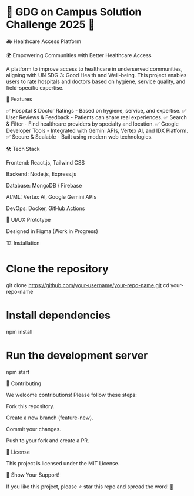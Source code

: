 # 🌟 GDG on Campus Solution Challenge 2025 🌟
🚑 Healthcare Access Platform

🌍 Empowering Communities with Better Healthcare Access

A platform to improve access to healthcare in underserved communities, aligning with UN SDG 3: Good Health and Well-being. This project enables users to rate hospitals and doctors based on hygiene, service quality, and field-specific expertise.

🚀 Features

✅ Hospital & Doctor Ratings - Based on hygiene, service, and expertise.
✅ User Reviews & Feedback - Patients can share real experiences.
✅ Search & Filter - Find healthcare providers by specialty and location.
✅ Google Developer Tools - Integrated with Gemini APIs, Vertex AI, and IDX Platform.
✅ Secure & Scalable - Built using modern web technologies.

🛠️ Tech Stack

Frontend: React.js, Tailwind CSS

Backend: Node.js, Express.js

Database: MongoDB / Firebase

AI/ML: Vertex AI, Google Gemini APIs

DevOps: Docker, GitHub Actions

🎨 UI/UX Prototype

Designed in Figma (Work in Progress)



🏗️ Installation

# Clone the repository
git clone https://github.com/your-username/your-repo-name.git
cd your-repo-name

# Install dependencies
npm install

# Run the development server
npm start

🤝 Contributing

We welcome contributions! Please follow these steps:

Fork this repository.

Create a new branch (feature-new).

Commit your changes.

Push to your fork and create a PR.

📜 License

This project is licensed under the MIT License.

🌟 Show Your Support!

If you like this project, please ⭐ star this repo and spread the word! 🚀

